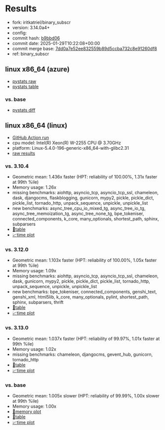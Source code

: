 # Results

- fork: iritkatriel/binary_subscr
- version: 3.14.0a4+
- config: 
- commit hash: [b9bbd06](https://github.com/iritkatriel/cpython/commit/b9bbd06)
- commit date: 2025-01-29T10:22:08+00:00
- commit merge base: [7dd0a7e52ee832559b89d5ccba732c8e91260df8](https://github.com/python/cpython/commit/7dd0a7e52ee832559b89d5ccba732c8e91260df8)
- ref: binary_subscr

## linux x86_64 (azure)

- [pystats raw](bm-20250129-azure-x86_64-iritkatriel-binary_subscr-3.14.0a4%2B-b9bbd06-pystats.json)
- [pystats table](bm-20250129-azure-x86_64-iritkatriel-binary_subscr-3.14.0a4%2B-b9bbd06-pystats.md)

### vs. base

- [pystats diff](bm-20250129-azure-x86_64-iritkatriel-binary_subscr-3.14.0a4%2B-b9bbd06-pystats-vs-base.md)

## linux x86_64 (linux)

- [GitHub Action run](https://github.com/faster-cpython/benchmarking/actions/runs/13029238580)
- cpu model: Intel(R) Xeon(R) W-2255 CPU @ 3.70GHz
- platform: Linux-5.4.0-196-generic-x86_64-with-glibc2.31
- [raw results](bm-20250129-linux-x86_64-iritkatriel-binary_subscr-3.14.0a4%2B-b9bbd06.json)

### vs. 3.10.4

- Geometric mean: 1.436x faster (HPT: reliability of 100.00%, 1.31x faster at 99th %ile)
- Memory usage: 1.26x
- missing benchmarks: aiohttp, asyncio_tcp, asyncio_tcp_ssl, chameleon, dask, djangocms, flaskblogging, gunicorn, mypy2, pickle, pickle_dict, pickle_list, tornado_http, unpack_sequence, unpickle, unpickle_list
- new benchmarks: async_tree_cpu_io_mixed_tg, async_tree_io_tg, async_tree_memoization_tg, async_tree_none_tg, bpe_tokeniser, connected_components, k_core, many_optionals, shortest_path, sphinx, subparsers
- [📄table](bm-20250129-linux-x86_64-iritkatriel-binary_subscr-3.14.0a4%2B-b9bbd06-vs-3.10.4.md)
- [📈time plot](bm-20250129-linux-x86_64-iritkatriel-binary_subscr-3.14.0a4%2B-b9bbd06-vs-3.10.4.svg)

### vs. 3.12.0

- Geometric mean: 1.103x faster (HPT: reliability of 100.00%, 1.05x faster at 99th %ile)
- Memory usage: 1.09x
- missing benchmarks: aiohttp, asyncio_tcp, asyncio_tcp_ssl, chameleon, dask, gunicorn, mypy2, pickle, pickle_dict, pickle_list, tornado_http, unpack_sequence, unpickle, unpickle_list
- new benchmarks: bpe_tokeniser, connected_components, genshi_text, genshi_xml, html5lib, k_core, many_optionals, pylint, shortest_path, sphinx, subparsers, thrift
- [📄table](bm-20250129-linux-x86_64-iritkatriel-binary_subscr-3.14.0a4%2B-b9bbd06-vs-3.12.0.md)
- [📈time plot](bm-20250129-linux-x86_64-iritkatriel-binary_subscr-3.14.0a4%2B-b9bbd06-vs-3.12.0.svg)

### vs. 3.13.0

- Geometric mean: 1.037x faster (HPT: reliability of 99.97%, 1.01x faster at 99th %ile)
- Memory usage: 1.02x
- missing benchmarks: chameleon, djangocms, gevent_hub, gunicorn, tornado_http
- [📄table](bm-20250129-linux-x86_64-iritkatriel-binary_subscr-3.14.0a4%2B-b9bbd06-vs-3.13.0.md)
- [📈time plot](bm-20250129-linux-x86_64-iritkatriel-binary_subscr-3.14.0a4%2B-b9bbd06-vs-3.13.0.svg)

### vs. base

- Geometric mean: 1.005x slower (HPT: reliability of 99.99%, 1.00x slower at 99th %ile)
- Memory usage: 1.00x
- [🧠memory plot](bm-20250129-linux-x86_64-iritkatriel-binary_subscr-3.14.0a4%2B-b9bbd06-vs-base-mem.svg)
- [📄table](bm-20250129-linux-x86_64-iritkatriel-binary_subscr-3.14.0a4%2B-b9bbd06-vs-base.md)
- [📈time plot](bm-20250129-linux-x86_64-iritkatriel-binary_subscr-3.14.0a4%2B-b9bbd06-vs-base.svg)

